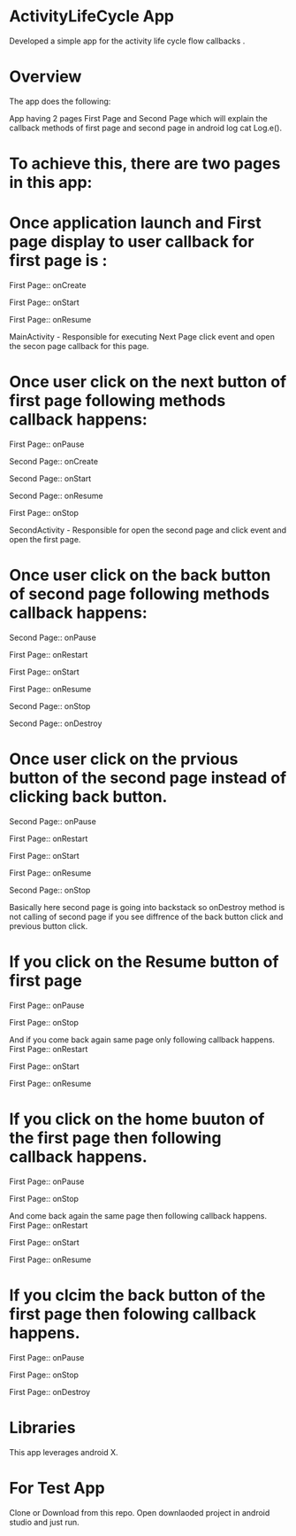 
# ActivityLifeCycle App
Developed a simple app for the activity life cycle flow callbacks . 


# Overview

The app does the following:

App having 2 pages First Page and Second Page which will explain the callback methods of first page and second page in android log cat Log.e(). 

# To achieve this, there are two pages in this app:

# Once application launch and First page display to user callback for first page is :
First Page::  onCreate

First Page::  onStart

First Page::  onResume

MainActivity - Responsible for executing Next Page click event and open the secon page callback for this page.

# Once user click on the next button of first page following methods callback happens:
First Page::  onPause

Second Page::  onCreate

Second Page::  onStart

Second Page::  onResume

First Page::  onStop


SecondActivity - Responsible for open the second page and click event and open the first page.

# Once user click on the back button of second page following methods callback happens:
Second Page::  onPause

First Page::  onRestart

First Page::  onStart

First Page::  onResume

Second Page::  onStop

Second Page::  onDestroy

# Once user click on the prvious button of the second page instead of clicking back button.
Second Page::  onPause

First Page::  onRestart

First Page::  onStart

First Page::  onResume

Second Page::  onStop

Basically here second page is going into backstack so onDestroy method is not calling of second page if you see diffrence 
of the back button click and previous button click.

# If you click on the Resume button of first page 
First Page::  onPause

First Page::  onStop

And if you come back again same page only following callback happens.
First Page::  onRestart

First Page::  onStart

First Page::  onResume

# If you click on the home buuton of the first page then following callback happens.
First Page::  onPause

First Page::  onStop

And come back again the same page then following callback happens.
First Page::  onRestart

First Page::  onStart

First Page::  onResume

# If you clcim the back button of the first page then folowing callback happens.
First Page::  onPause

First Page::  onStop

First Page::  onDestroy

# Libraries
This app leverages android X.


# For Test App
Clone or Download from this repo.
Open downlaoded project in android studio and just run.

